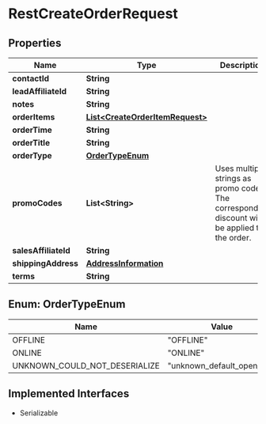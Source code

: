 

# RestCreateOrderRequest


## Properties

| Name | Type | Description | Notes |
|------------ | ------------- | ------------- | -------------|
|**contactId** | **String** |  |  |
|**leadAffiliateId** | **String** |  |  [optional] |
|**notes** | **String** |  |  [optional] |
|**orderItems** | [**List&lt;CreateOrderItemRequest&gt;**](CreateOrderItemRequest.md) |  |  |
|**orderTime** | **String** |  |  |
|**orderTitle** | **String** |  |  |
|**orderType** | [**OrderTypeEnum**](#OrderTypeEnum) |  |  |
|**promoCodes** | **List&lt;String&gt;** | Uses multiple strings as promo codes. The corresponding discount will be applied to the order. |  [optional] |
|**salesAffiliateId** | **String** |  |  [optional] |
|**shippingAddress** | [**AddressInformation**](AddressInformation.md) |  |  [optional] |
|**terms** | **String** |  |  [optional] |



## Enum: OrderTypeEnum

| Name | Value |
|---- | -----|
| OFFLINE | &quot;OFFLINE&quot; |
| ONLINE | &quot;ONLINE&quot; |
| UNKNOWN_COULD_NOT_DESERIALIZE | &quot;unknown_default_open_api&quot; |


## Implemented Interfaces

* Serializable

